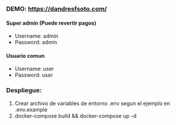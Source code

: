 ### DEMO: https://dandresfsoto.com/

#### Super admin (Puede revertir pagos)
* Username: admin
* Password: admin


#### Usuario comun
* Username: user
* Password: user

### Despliegue:
1. Crear archivo de variables de entorno .env segun el ejemplo en .env.example
2. docker-compose build && docker-compose up -d
